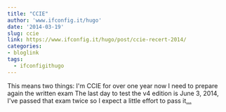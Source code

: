 ```yaml
---
title: "CCIE"
author: 'www.ifconfig.it/hugo'
date: '2014-03-19'
slug: ccie
link: https://www.ifconfig.it/hugo/post/ccie-recert-2014/
categories:
- bloglink
tags:
  - ifconfigithugo
---
```


This means two things: I'm CCIE for over one year now I need to prepare again the written exam The last day to test the v4 edition is June 3, 2014, I've passed that exam twice so I expect a little effort to pass it[... <i class="fas fa-external-link-alt"></i>](https://www.ifconfig.it/hugo/post/ccie-recert-2014/)

